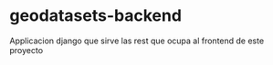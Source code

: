 # geodatasets-backend

Applicacion django que sirve las rest que ocupa  al frontend de este proyecto
